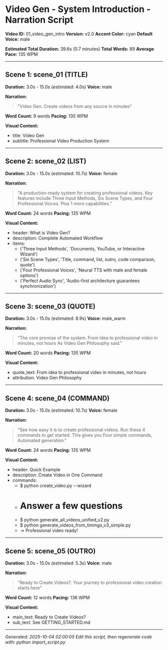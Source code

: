 # Video Gen - System Introduction - Narration Script

**Video ID:** 01_video_gen_intro
**Version:** v2.0
**Accent Color:** cyan
**Default Voice:** male

**Estimated Total Duration:** 39.6s (0.7 minutes)
**Total Words:** 89
**Average Pace:** 135 WPM

---

## Scene 1: scene_01 (TITLE)

**Duration:** 3.0s - 15.0s (estimated: 4.0s)
**Voice:** male

**Narration:**
> "Video Gen. Create videos from any source in minutes"

**Word Count:** 9 words
**Pacing:** 135 WPM

**Visual Content:**
- title: Video Gen
- subtitle: Professional Video Production System

---

## Scene 2: scene_02 (LIST)

**Duration:** 3.0s - 15.0s (estimated: 10.7s)
**Voice:** female

**Narration:**
> "A production-ready system for creating professional videos. Key features include Three Input Methods, Six Scene Types, and Four Professional Voices. Plus 1 more capabilities."

**Word Count:** 24 words
**Pacing:** 135 WPM

**Visual Content:**
- header: What is Video Gen?
- description: Complete Automated Workflow
- items:
  - ('Three Input Methods', 'Documents, YouTube, or Interactive Wizard')
  - ('Six Scene Types', 'Title, command, list, outro, code comparison, quote')
  - ('Four Professional Voices', 'Neural TTS with male and female options')
  - ('Perfect Audio Sync', 'Audio-first architecture guarantees synchronization')

---

## Scene 3: scene_03 (QUOTE)

**Duration:** 3.0s - 15.0s (estimated: 8.9s)
**Voice:** male_warm

**Narration:**
> "The core promise of the system. From idea to professional video in minutes, not hours As Video Gen Philosophy said."

**Word Count:** 20 words
**Pacing:** 135 WPM

**Visual Content:**
- quote_text: From idea to professional video in minutes, not hours
- attribution: Video Gen Philosophy

---

## Scene 4: scene_04 (COMMAND)

**Duration:** 3.0s - 15.0s (estimated: 10.7s)
**Voice:** female

**Narration:**
> "See how easy it is to create professional videos. Run these 4 commands to get started. This gives you Four simple commands, Automated generation."

**Word Count:** 24 words
**Pacing:** 135 WPM

**Visual Content:**
- header: Quick Example
- description: Create Video in One Command
- commands:
  - $ python create_video.py --wizard
  - # Answer a few questions
  - $ python generate_all_videos_unified_v2.py
  - $ python generate_videos_from_timings_v3_simple.py
  - → Professional video ready!

---

## Scene 5: scene_05 (OUTRO)

**Duration:** 3.0s - 15.0s (estimated: 5.3s)
**Voice:** male

**Narration:**
> "Ready to Create Videos?. Your journey to professional video creation starts here"

**Word Count:** 12 words
**Pacing:** 136 WPM

**Visual Content:**
- main_text: Ready to Create Videos?
- sub_text: See GETTING_STARTED.md

---


*Generated: 2025-10-04 02:00:05*
*Edit this script, then regenerate code with: python import_script.py*
